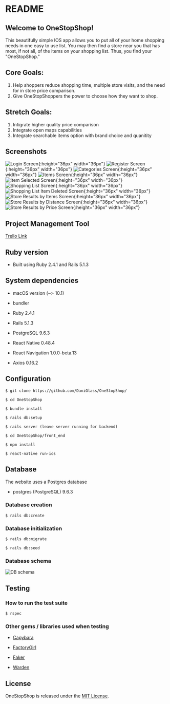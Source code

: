 # README

##  Welcome to OneStopShop!

This beautifully simple IOS app allows you to put all of your home shopping needs in one easy to use list. You may then find a store near you that has most, if not all, of the items on your shopping list. Thus, you find your "OneStopShop."

## Core Goals:

1. Help shoppers reduce shopping time, multiple store visits, and the need for in store price comparison.
2. Give OneStopShoppers the power to choose how they want to shop.

## Stretch Goals:

1. Intigrate higher quality price comparison
2. Integrate open maps capabilities
3. Integrate searchable items option with brand choice and quanitity

## Screenshots

![Login Screen](https://github.com/DaniGlass/OneStopShop/blob/master/lib/screenshots/login.jpg){:height="36px" width="36px"}
![Register Screen](https://github.com/DaniGlass/OneStopShop/blob/master/lib/screenshots/register.jpg){:height="36px" width="36px"}
![Categories Screen](https://github.com/DaniGlass/OneStopShop/blob/master/lib/screenshots/categories.jpg){:height="36px" width="36px"}
![Items Screen](https://github.com/DaniGlass/OneStopShop/blob/master/lib/screenshots/items.jpg){:height="36px" width="36px"}
![Item Selected Screen](https://github.com/DaniGlass/OneStopShop/blob/master/lib/screenshots/items_select.jpg){:height="36px" width="36px"}
![Shopping List Screen](https://github.com/DaniGlass/OneStopShop/blob/master/lib/screenshots/shopping_list.jpg){:height="36px" width="36px"}
![Shopping List Item Deleted Screen](https://github.com/DaniGlass/OneStopShop/blob/master/lib/screenshots/shopping_list_delete.jpg){:height="36px" width="36px"}
![Store Results by Items Screen](https://github.com/DaniGlass/OneStopShop/blob/master/lib/screenshots/by_items.jpg){:height="36px" width="36px"}
![Store Results by Distance Screen](https://github.com/DaniGlass/OneStopShop/blob/master/lib/screenshots/by_distance.jpg){:height="36px" width="36px"}
![Store Results by Price Screen](https://github.com/DaniGlass/OneStopShop/blob/master/lib/screenshots/by_price.jpg){:height="36px" width="36px"}

## Project Management Tool

[Trello Link](https://trello.com/b/6IKQtjuC/main)

## Ruby version

* Built using Ruby 2.4.1 and Rails 5.1.3

## System dependencies

* macOS version (~> 10.1)

* bundler

* Ruby 2.4.1

* Rails 5.1.3

* PostgreSQL 9.6.3

* React Native 0.48.4

* React Navigation 1.0.0-beta.13

* Axios 0.16.2

## Configuration

    $ git clone https://github.com/DaniGlass/OneStopShop/

    $ cd OneStopShop

    $ bundle install

    $ rails db:setup

    $ rails server (leave server running for backend)

    $ cd OneStopShop/front_end

    $ npm install

    $ react-native run-ios

## Database

The website uses a Postgres database

* postgres (PostgreSQL) 9.6.3

### Database creation

    $ rails db:create

### Database initialization

    $ rails db:migrate

    $ rails db:seed

### Database schema

![DB schema](https://github.com/DaniGlass/OneStopShop/blob/master/OneStopShopSchema.png)

## Testing

### How to run the test suite

    $ rspec


### Other gems / libraries used when testing

* [Capybara](https://github.com/teamcapybara/capybara)

* [FactoryGirl](https://github.com/thoughtbot/factory_girl)

* [Faker](https://github.com/stympy/faker)

* [Warden](https://github.com/hassox/warden/wiki)

## License

OneStopShop is released under the [MIT License](https://opensource.org/licenses/MIT).
